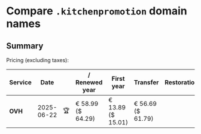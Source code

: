 # Compare `.kitchenpromotion` domain names

## Summary

Pricing (excluding taxes):

| Service | Date |  | / Renewed year | First year | Transfer | Restoration |
|--|--|--|--|--|--|--|
| **OVH** | 2025-06-22 | 🏆 | € 58.99<br>($ 64.29) | € 13.89<br>($ 15.01) | € 56.69<br>($ 61.79) |  |
